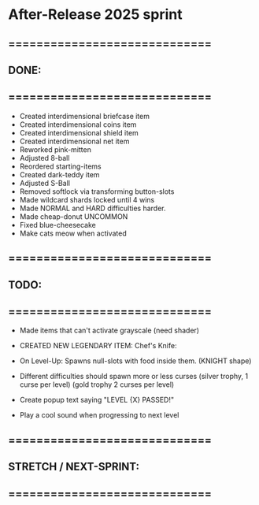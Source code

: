 

# After-Release 2025 sprint

## =============================
## DONE:
## =============================

- Created interdimensional briefcase item
- Created interdimensional coins item
- Created interdimensional shield item
- Created interdimensional net item
- Reworked pink-mitten
- Adjusted 8-ball
- Reordered starting-items
- Created dark-teddy item
- Adjusted S-Ball
- Removed softlock via transforming button-slots
- Made wildcard shards locked until 4 wins
- Made NORMAL and HARD difficulties harder. 
- Made cheap-donut UNCOMMON
- Fixed blue-cheesecake
- Make cats meow when activated



## =============================
## TODO:
## =============================



- Made items that can't activate grayscale (need shader)

- CREATED NEW LEGENDARY ITEM: Chef's Knife: 
- On Level-Up: Spawns null-slots with food inside them. (KNIGHT shape)


- Different difficulties should spawn more or less curses 
(silver trophy, 1 curse per level) (gold trophy 2 curses per level)

- Create popup text saying "LEVEL {X} PASSED!"
- Play a cool sound when progressing to next level



## =============================
## STRETCH / NEXT-SPRINT:
## =============================

